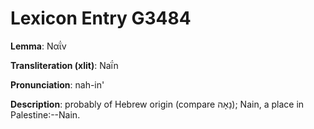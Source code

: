 # Lexicon Entry G3484

**Lemma**: Ναΐν

**Transliteration (xlit)**: Naḯn

**Pronunciation**: nah-in'

**Description**:
probably of Hebrew origin (compare נָאָה); Nain, a place in Palestine:--Nain.
